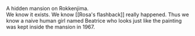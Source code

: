 A hidden mansion on Rokkenjima.  
We know it exists.
We know [[Rosa's flashback]] really happened.
Thus we know a naive human girl named Beatrice who looks just like the painting was kept inside the mansion in 1967.